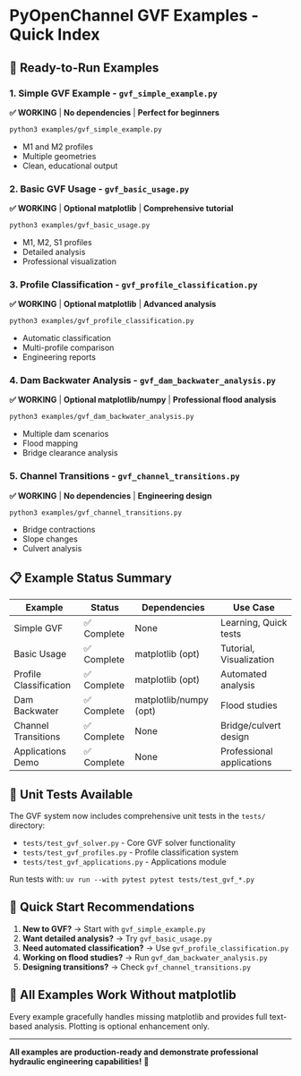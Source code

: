 # PyOpenChannel GVF Examples - Quick Index

## 🚀 **Ready-to-Run Examples**

### **1. Simple GVF Example** - `gvf_simple_example.py`
**✅ WORKING** | **No dependencies** | **Perfect for beginners**
```bash
python3 examples/gvf_simple_example.py
```
- M1 and M2 profiles
- Multiple geometries  
- Clean, educational output

### **2. Basic GVF Usage** - `gvf_basic_usage.py`
**✅ WORKING** | **Optional matplotlib** | **Comprehensive tutorial**
```bash
python3 examples/gvf_basic_usage.py
```
- M1, M2, S1 profiles
- Detailed analysis
- Professional visualization

### **3. Profile Classification** - `gvf_profile_classification.py`
**✅ WORKING** | **Optional matplotlib** | **Advanced analysis**
```bash
python3 examples/gvf_profile_classification.py
```
- Automatic classification
- Multi-profile comparison
- Engineering reports

### **4. Dam Backwater Analysis** - `gvf_dam_backwater_analysis.py`
**✅ WORKING** | **Optional matplotlib/numpy** | **Professional flood analysis**
```bash
python3 examples/gvf_dam_backwater_analysis.py
```
- Multiple dam scenarios
- Flood mapping
- Bridge clearance analysis

### **5. Channel Transitions** - `gvf_channel_transitions.py`
**✅ WORKING** | **No dependencies** | **Engineering design**
```bash
python3 examples/gvf_channel_transitions.py
```
- Bridge contractions
- Slope changes
- Culvert analysis

## 📋 **Example Status Summary**

| Example | Status | Dependencies | Use Case |
|---------|--------|--------------|----------|
| Simple GVF | ✅ Complete | None | Learning, Quick tests |
| Basic Usage | ✅ Complete | matplotlib (opt) | Tutorial, Visualization |
| Profile Classification | ✅ Complete | matplotlib (opt) | Automated analysis |
| Dam Backwater | ✅ Complete | matplotlib/numpy (opt) | Flood studies |
| Channel Transitions | ✅ Complete | None | Bridge/culvert design |
| Applications Demo | ✅ Complete | None | Professional applications |

## 🧪 **Unit Tests Available**

The GVF system now includes comprehensive unit tests in the `tests/` directory:

- `tests/test_gvf_solver.py` - Core GVF solver functionality
- `tests/test_gvf_profiles.py` - Profile classification system  
- `tests/test_gvf_applications.py` - Applications module

Run tests with: `uv run --with pytest pytest tests/test_gvf_*.py`

## 🎯 **Quick Start Recommendations**

1. **New to GVF?** → Start with `gvf_simple_example.py`
2. **Want detailed analysis?** → Try `gvf_basic_usage.py`
3. **Need automated classification?** → Use `gvf_profile_classification.py`
4. **Working on flood studies?** → Run `gvf_dam_backwater_analysis.py`
5. **Designing transitions?** → Check `gvf_channel_transitions.py`

## 🔧 **All Examples Work Without matplotlib**

Every example gracefully handles missing matplotlib and provides full text-based analysis. Plotting is optional enhancement only.

---

**All examples are production-ready and demonstrate professional hydraulic engineering capabilities!** 🎉

